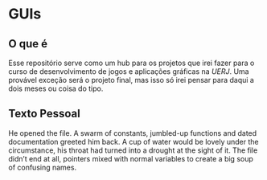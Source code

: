 # GUIs
## O que é
Esse repositório serve como um hub para os projetos que irei fazer para o curso de desenvolvimento de jogos e aplicações gráficas na *UERJ*. 
Uma provável exceção será o projeto final, mas isso só irei pensar para daqui a dois meses ou coisa do tipo.

## Texto Pessoal
He opened the file. A swarm of constants, jumbled-up functions and dated documentation greeted him back. A cup of water would be lovely under the circumstance, his throat had turned into a drought at the sight of it. The file didn’t end at all, pointers mixed with normal variables to create a big soup of confusing names.
